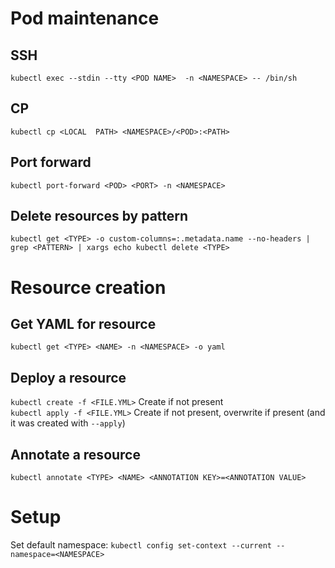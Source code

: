 # Pod maintenance
## SSH
`kubectl exec --stdin --tty <POD NAME>  -n <NAMESPACE> -- /bin/sh`

## CP
`kubectl cp <LOCAL  PATH> <NAMESPACE>/<POD>:<PATH>`

## Port forward
`kubectl port-forward <POD> <PORT> -n <NAMESPACE>`

## Delete resources by pattern
`kubectl get <TYPE> -o custom-columns=:.metadata.name --no-headers | grep <PATTERN> | xargs echo kubectl delete <TYPE>`


# Resource creation
## Get YAML for resource
`kubectl get <TYPE> <NAME> -n <NAMESPACE> -o yaml`

## Deploy a resource
`kubectl create -f <FILE.YML>` Create if not present  
`kubectl apply -f <FILE.YML>` Create if not present, overwrite if present (and it was created with `--apply`)

## Annotate a resource
`kubectl annotate <TYPE> <NAME> <ANNOTATION KEY>=<ANNOTATION VALUE>`

# Setup

Set default namespace: `kubectl config set-context --current --namespace=<NAMESPACE>`
